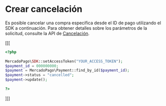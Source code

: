 # Crear cancelación

Es posible cancelar una compra específica desde el ID de pago utilizando el SDK a continuación. Para obtener detalles sobre los parámetros de la solicitud, consulte la API de [Cancelación](https://www.mercadopago[FAKER][URL][DOMAIN]/developers/es/reference/chargebacks/_payments_payment_id/put).

[[[
```php
<?php
 
MercadoPago\SDK::setAccessToken("YOUR_ACCESS_TOKEN");
$payment_id = 000000000;
$payment = MercadoPago\Payment::find_by_id($payment_id);
$payment->status = "cancelled";
$payment->update();
 
?>
```
]]]